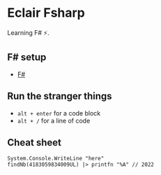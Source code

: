 # Eclair Fsharp

Learning F# :zap:.

## F# setup

- [F#](https://docs.microsoft.com/en-us/dotnet/fsharp/get-started/get-started-vscode?tabs=macos)

## Run the stranger things

- `alt + enter` for a code block
- `alt + /` for a line of code

## Cheat sheet

```
System.Console.WriteLine "here"
findNb(4183059834009UL) |> printfn "%A" // 2022
```

